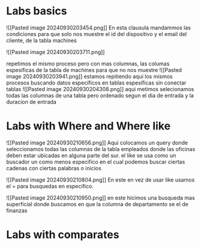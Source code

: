 # Labs basics 

![[Pasted image 20240930203454.png]]
En esta clausula mandammos las condiciones para que solo nos muestre el id del dispositivo y el email del cliente, de la tabla machines


![[Pasted image 20240930203711.png]]

repetimos el mismo proceso pero con mas columnas, las columas espesificas de la tabla de machines para que no nos muestre
![[Pasted image 20240930203941.png]]
estamos repitiendo aqui  los mismos procesos buscando datos específicos en tablas espesificas sin conectar tablas
![[Pasted image 20240930204308.png]]
aqui metimos selecionamos todas las columnas de una tabla pero ordenado segun el dia de entrada y la duracion de entrada 


# Labs with Where and Where like
![[Pasted image 20240930210656.png]]
Aqui colocamos un query donde seleccionamos todas las columnas de la tabla empleados donde las oficinas deben estar ubicadas en alguna parte del sur. el like se usa como un buscador un como menos especifico en el cual  podemos buscar ciertas cadenas con ciertas palabras o inicios 

![[Pasted image 20240930210804.png]]
En este en vez de usar like usamos el = para busquedas en especifico.



![[Pasted image 20240930210950.png]]
en este hicimos una busqueda mas superficial donde buscamos en que la columna de departamento se el de finanzas 

# Labs with comparates 


